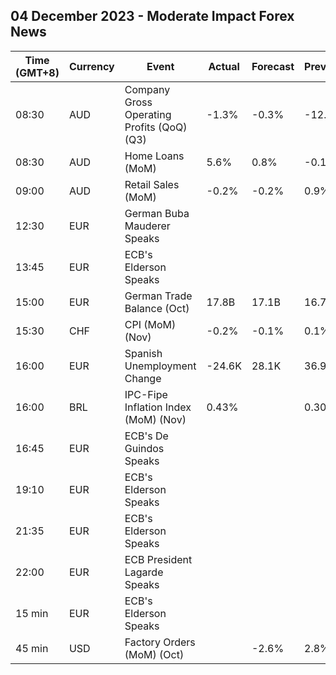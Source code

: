 ## 04 December 2023 - Moderate Impact Forex News

| Time (GMT+8) | Currency | Event | Actual | Forecast | Previous |
|------|----------|-------|--------|----------|----------|
| 08:30 | AUD | Company Gross Operating Profits (QoQ) (Q3) | -1.3% | -0.3% | -12.1% |
| 08:30 | AUD | Home Loans (MoM) | 5.6% | 0.8% | -0.1% |
| 09:00 | AUD | Retail Sales (MoM) | -0.2% | -0.2% | 0.9% |
| 12:30 | EUR | German Buba Mauderer Speaks |  |  |  |
| 13:45 | EUR | ECB's Elderson Speaks |  |  |  |
| 15:00 | EUR | German Trade Balance (Oct) | 17.8B | 17.1B | 16.7B |
| 15:30 | CHF | CPI (MoM) (Nov) | -0.2% | -0.1% | 0.1% |
| 16:00 | EUR | Spanish Unemployment Change | -24.6K | 28.1K | 36.9K |
| 16:00 | BRL | IPC-Fipe Inflation Index (MoM) (Nov) | 0.43% |  | 0.30% |
| 16:45 | EUR | ECB's De Guindos Speaks |  |  |  |
| 19:10 | EUR | ECB's Elderson Speaks |  |  |  |
| 21:35 | EUR | ECB's Elderson Speaks |  |  |  |
| 22:00 | EUR | ECB President Lagarde Speaks |  |  |  |
| 15 min | EUR | ECB's Elderson Speaks |  |  |  |
| 45 min | USD | Factory Orders (MoM) (Oct) |  | -2.6% | 2.8% |
